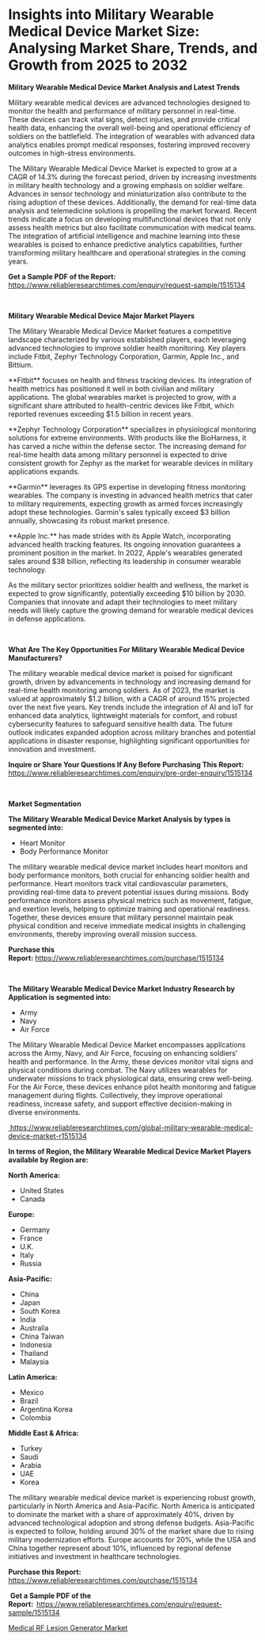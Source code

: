 <p><h1>Insights into Military Wearable Medical Device Market Size: Analysing Market Share, Trends, and Growth from 2025 to 2032</h1></p><p><strong>Military Wearable Medical Device Market Analysis and Latest Trends</strong></p>
<p><p>Military wearable medical devices are advanced technologies designed to monitor the health and performance of military personnel in real-time. These devices can track vital signs, detect injuries, and provide critical health data, enhancing the overall well-being and operational efficiency of soldiers on the battlefield. The integration of wearables with advanced data analytics enables prompt medical responses, fostering improved recovery outcomes in high-stress environments.</p><p>The Military Wearable Medical Device Market is expected to grow at a CAGR of 14.3% during the forecast period, driven by increasing investments in military health technology and a growing emphasis on soldier welfare. Advances in sensor technology and miniaturization also contribute to the rising adoption of these devices. Additionally, the demand for real-time data analysis and telemedicine solutions is propelling the market forward. Recent trends indicate a focus on developing multifunctional devices that not only assess health metrics but also facilitate communication with medical teams. The integration of artificial intelligence and machine learning into these wearables is poised to enhance predictive analytics capabilities, further transforming military healthcare and operational strategies in the coming years.</p></p>
<p><strong>Get a Sample PDF of the Report:&nbsp;</strong> <a href="https://www.reliableresearchtimes.com/enquiry/request-sample/1515134?utm_campaign=3258&utm_medium=2&utm_source=Github&utm_content=ia&utm_term=05032025&utm_id=military-wearable-medical-device">https://www.reliableresearchtimes.com/enquiry/request-sample/1515134</a></p>
<p>&nbsp;</p>
<p><strong>Military Wearable Medical Device Major Market Players</strong></p>
<p><p>The Military Wearable Medical Device Market features a competitive landscape characterized by various established players, each leveraging advanced technologies to improve soldier health monitoring. Key players include Fitbit, Zephyr Technology Corporation, Garmin, Apple Inc., and Bittium.</p><p>**Fitbit** focuses on health and fitness tracking devices. Its integration of health metrics has positioned it well in both civilian and military applications. The global wearables market is projected to grow, with a significant share attributed to health-centric devices like Fitbit, which reported revenues exceeding $1.5 billion in recent years.</p><p>**Zephyr Technology Corporation** specializes in physiological monitoring solutions for extreme environments. With products like the BioHarness, it has carved a niche within the defense sector. The increasing demand for real-time health data among military personnel is expected to drive consistent growth for Zephyr as the market for wearable devices in military applications expands.</p><p>**Garmin** leverages its GPS expertise in developing fitness monitoring wearables. The company is investing in advanced health metrics that cater to military requirements, expecting growth as armed forces increasingly adopt these technologies. Garmin's sales typically exceed $3 billion annually, showcasing its robust market presence.</p><p>**Apple Inc.** has made strides with its Apple Watch, incorporating advanced health tracking features. Its ongoing innovation guarantees a prominent position in the market. In 2022, Apple's wearables generated sales around $38 billion, reflecting its leadership in consumer wearable technology.</p><p>As the military sector prioritizes soldier health and wellness, the market is expected to grow significantly, potentially exceeding $10 billion by 2030. Companies that innovate and adapt their technologies to meet military needs will likely capture the growing demand for wearable medical devices in defense applications.</p></p>
<p>&nbsp;</p>
<p><strong>What Are The Key Opportunities For Military Wearable Medical Device Manufacturers?</strong></p>
<p><p>The military wearable medical device market is poised for significant growth, driven by advancements in technology and increasing demand for real-time health monitoring among soldiers. As of 2023, the market is valued at approximately $1.2 billion, with a CAGR of around 15% projected over the next five years. Key trends include the integration of AI and IoT for enhanced data analytics, lightweight materials for comfort, and robust cybersecurity features to safeguard sensitive health data. The future outlook indicates expanded adoption across military branches and potential applications in disaster response, highlighting significant opportunities for innovation and investment.</p></p>
<p><strong>Inquire or Share Your Questions If Any Before Purchasing This Report:</strong> <a href="https://www.reliableresearchtimes.com/enquiry/pre-order-enquiry/1515134?utm_campaign=3258&utm_medium=2&utm_source=Github&utm_content=ia&utm_term=05032025&utm_id=military-wearable-medical-device">https://www.reliableresearchtimes.com/enquiry/pre-order-enquiry/1515134</a></p>
<p>&nbsp;</p>
<p><strong>Market Segmentation</strong></p>
<p><strong>The Military Wearable Medical Device Market Analysis by types is segmented into:</strong></p>
<p><ul><li>Heart Monitor</li><li>Body Performance Monitor</li></ul></p>
<p><p>The military wearable medical device market includes heart monitors and body performance monitors, both crucial for enhancing soldier health and performance. Heart monitors track vital cardiovascular parameters, providing real-time data to prevent potential issues during missions. Body performance monitors assess physical metrics such as movement, fatigue, and exertion levels, helping to optimize training and operational readiness. Together, these devices ensure that military personnel maintain peak physical condition and receive immediate medical insights in challenging environments, thereby improving overall mission success.</p></p>
<p><strong>Purchase this Report:&nbsp;</strong><a href="https://www.reliableresearchtimes.com/purchase/1515134?utm_campaign=3258&utm_medium=2&utm_source=Github&utm_content=ia&utm_term=05032025&utm_id=military-wearable-medical-device">https://www.reliableresearchtimes.com/purchase/1515134</a></p>
<p>&nbsp;</p>
<p><strong>The Military Wearable Medical Device Market Industry Research by Application is segmented into:</strong></p>
<p><ul><li>Army</li><li>Navy</li><li>Air Force</li></ul></p>
<p><p>The Military Wearable Medical Device Market encompasses applications across the Army, Navy, and Air Force, focusing on enhancing soldiers' health and performance. In the Army, these devices monitor vital signs and physical conditions during combat. The Navy utilizes wearables for underwater missions to track physiological data, ensuring crew well-being. For the Air Force, these devices enhance pilot health monitoring and fatigue management during flights. Collectively, they improve operational readiness, increase safety, and support effective decision-making in diverse environments.</p></p>
<p><a href="https://www.reliableresearchtimes.com/global-military-wearable-medical-device-market-r1515134?utm_campaign=3258&utm_medium=2&utm_source=Github&utm_content=ia&utm_term=05032025&utm_id=military-wearable-medical-device">&nbsp;https://www.reliableresearchtimes.com/global-military-wearable-medical-device-market-r1515134</a></p>
<p><strong>In terms of Region, the Military Wearable Medical Device Market Players available by Region are:</strong></p>
<p>
    <p> <strong> North America: </strong>
        <ul>
            <li>United States</li>
            <li>Canada</li>
        </ul>
        </p> 
    <p> <strong> Europe: </strong>
        <ul>
            <li>Germany</li>
            <li>France</li>
            <li>U.K.</li>
            <li>Italy</li>
            <li>Russia</li>
        </ul>
        </p> 
    <p> <strong> Asia-Pacific: </strong>
        <ul>
            <li>China</li>
            <li>Japan</li>
            <li>South Korea</li>
            <li>India</li>
            <li>Australia</li>
            <li>China Taiwan</li>
            <li>Indonesia</li>
            <li>Thailand</li>
            <li>Malaysia</li>
        </ul>
        </p> 
    <p> <strong> Latin America: </strong>
        <ul>
            <li>Mexico</li>
            <li>Brazil</li>
            <li>Argentina Korea</li>
            <li>Colombia</li>
        </ul>
        </p> 
    <p> <strong> Middle East & Africa: </strong>
        <ul>
            <li>Turkey</li>
            <li>Saudi</li>
            <li>Arabia</li>
            <li>UAE</li>
            <li>Korea</li>
        </ul>
    </p>
    </p>
<p><p>The military wearable medical device market is experiencing robust growth, particularly in North America and Asia-Pacific. North America is anticipated to dominate the market with a share of approximately 40%, driven by advanced technological adoption and strong defense budgets. Asia-Pacific is expected to follow, holding around 30% of the market share due to rising military modernization efforts. Europe accounts for 20%, while the USA and China together represent about 10%, influenced by regional defense initiatives and investment in healthcare technologies.</p></p>
<p><strong>Purchase this Report: </strong><a href="https://www.reliableresearchtimes.com/purchase/1515134?utm_campaign=3258&utm_medium=2&utm_source=Github&utm_content=ia&utm_term=05032025&utm_id=military-wearable-medical-device">https://www.reliableresearchtimes.com/purchase/1515134</a></p>
<p>&nbsp;<strong>Get a Sample PDF of the Report:&nbsp;&nbsp;</strong><a href="https://www.reliableresearchtimes.com/enquiry/request-sample/1515134?utm_campaign=3258&utm_medium=2&utm_source=Github&utm_content=ia&utm_term=05032025&utm_id=military-wearable-medical-device">https://www.reliableresearchtimes.com/enquiry/request-sample/1515134</a></p>
<p><strong></strong></p>
<p><p><a href="https://github.com/saoneubeh8/Market-Research-Report-List-1/blob/main/medical-rf-lesion-generator-market.md?utm_campaign=3258&utm_medium=2&utm_source=Github&utm_content=ia&utm_term=05032025&utm_id=military-wearable-medical-device">Medical RF Lesion Generator Market</a></p></p>